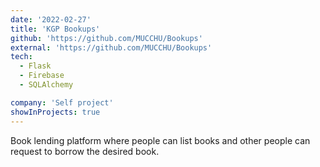 ```yaml
---
date: '2022-02-27'
title: 'KGP Bookups'
github: 'https://github.com/MUCCHU/Bookups'
external: 'https://github.com/MUCCHU/Bookups'
tech:
  - Flask
  - Firebase
  - SQLAlchemy

company: 'Self project'
showInProjects: true
---
```


Book lending platform where people can list books and other people can request to borrow the desired book.

